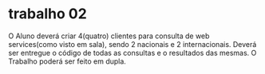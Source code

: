 # trabalho 02

O Aluno deverá criar 4(quatro) clientes para consulta de web services(como visto em sala),
sendo 2 nacionais e 2 internacionais. Deverá ser entregue o código de todas as consultas e o
resultados das mesmas.
O Trabalho poderá ser feito em dupla.
